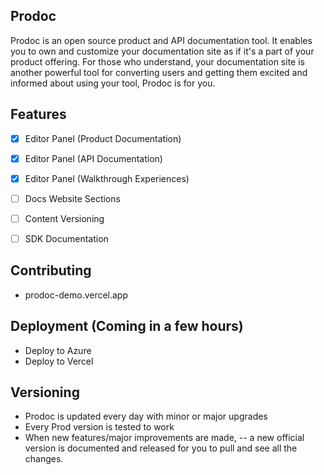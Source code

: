 ## Prodoc
Prodoc is an open source product and API documentation tool. It enables you to own and customize your documentation site as if it's a part of your product offering. For those who understand, your documentation site is another powerful tool for converting users and getting them excited and informed about using your tool, Prodoc is for you.


## Features
- [x] Editor Panel (Product Documentation)
- [x] Editor Panel (API Documentation)
- [x] Editor Panel (Walkthrough Experiences)
- [ ] Docs Website Sections

- [ ] Content Versioning
- [ ] SDK Documentation

## Contributing
- prodoc-demo.vercel.app


## Deployment (Coming in a few hours)
- Deploy to Azure
- Deploy to Vercel

## Versioning
- Prodoc is updated every day with minor or major upgrades
- Every Prod version is tested to work
- When new features/major improvements are made, 
-- a new official version is documented and released for you to pull and see all the changes.
